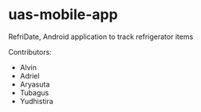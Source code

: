 # uas-mobile-app
RefriDate, Android application to track refrigerator items

Contributors:
- Alvin
- Adriel
- Aryasuta
- Tubagus
- Yudhistira

